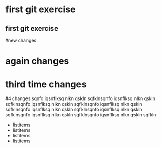 # first git exercise

## first git exercise

#new changes

# again changes

# third time changes

#4 changes
sqnfo iqsnflksq nlkn qskln sqfklnsqnfo iqsnflksq nlkn qskln sqfklnsqnfo iqsnflksq nlkn qskln sqfklnsqnfo iqsnflksq nlkn qskln sqfklnsqnfo iqsnflksq nlkn qskln sqfklnsqnfo iqsnflksq nlkn qskln sqfklnsqnfo iqsnflksq nlkn qskln sqfklnsqnfo iqsnflksq nlkn qskln sqfkln

- listitems
- listitems
- listitems
- listitems
